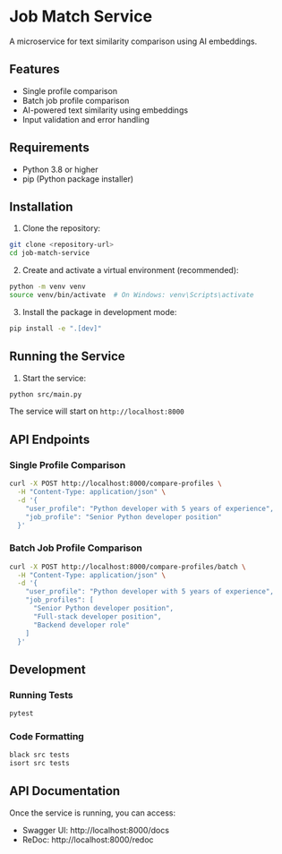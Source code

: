 # Job Match Service

A microservice for text similarity comparison using AI embeddings.

## Features

- Single profile comparison
- Batch job profile comparison
- AI-powered text similarity using embeddings
- Input validation and error handling

## Requirements

- Python 3.8 or higher
- pip (Python package installer)

## Installation

1. Clone the repository:
```bash
git clone <repository-url>
cd job-match-service
```

2. Create and activate a virtual environment (recommended):
```bash
python -m venv venv
source venv/bin/activate  # On Windows: venv\Scripts\activate
```

3. Install the package in development mode:
```bash
pip install -e ".[dev]"
```

## Running the Service

1. Start the service:
```bash
python src/main.py
```

The service will start on `http://localhost:8000`

## API Endpoints

### Single Profile Comparison
```bash
curl -X POST http://localhost:8000/compare-profiles \
  -H "Content-Type: application/json" \
  -d '{
    "user_profile": "Python developer with 5 years of experience",
    "job_profile": "Senior Python developer position"
  }'
```

### Batch Job Profile Comparison
```bash
curl -X POST http://localhost:8000/compare-profiles/batch \
  -H "Content-Type: application/json" \
  -d '{
    "user_profile": "Python developer with 5 years of experience",
    "job_profiles": [
      "Senior Python developer position",
      "Full-stack developer position",
      "Backend developer role"
    ]
  }'
```

## Development

### Running Tests
```bash
pytest
```

### Code Formatting
```bash
black src tests
isort src tests
```

## API Documentation

Once the service is running, you can access:
- Swagger UI: http://localhost:8000/docs
- ReDoc: http://localhost:8000/redoc

